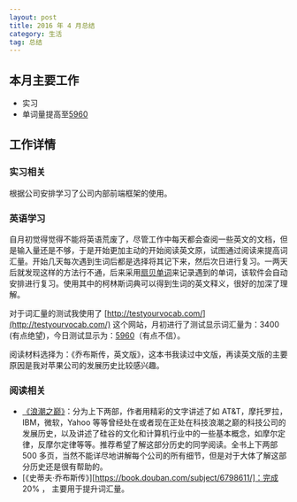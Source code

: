 ```yaml
---
layout: post
title: 2016 年 4 月总结
category: 生活
tag: 总结
---
```



## 本月主要工作

+ 实习
+ 单词量提高至[5960](http://testyourvocab.com/result?user=6523193)

## 工作详情

### 实习相关

根据公司安排学习了公司内部前端框架的使用。

### 英语学习

自月初觉得觉得不能将英语荒废了，尽管工作中每天都会查阅一些英文的文档，但是输入量还是不够，于是开始更加主动的开始阅读英文原，试图通过阅读来提高词汇量。开始几天每次遇到生词后都是选择将其记下来，然后次日进行复习。一两天后就发现这样的方法行不通，后来采用[扇贝单词](http://www.shanbay.com/)来记录遇到的单词，该软件会自动安排进行复习。使用其中的柯林斯词典可以得到生词的英文释义，很好的加深了理解。

对于词汇量的测试我使用了 [http://testyourvocab.com/](http://testyourvocab.com/) 这个网站，月初进行了测试显示词汇量为：3400 (有点绝望)，今日测试显示为：[5960](http://testyourvocab.com/result?user=6523193)（有点不信）。

阅读材料选择为：《乔布斯传，英文版》，这本书我读过中文版，再读英文版的主要原因是我对苹果公司的发展历史比较感兴趣。

### 阅读相关

+ [《浪潮之巅》](https://book.douban.com/subject/6709783/)：分为上下两部，作者用精彩的文字讲述了如 AT&T，摩托罗拉，IBM，微软，Yahoo 等等曾经处在或者现在正处在科技浪潮之巅的科技公司的发展历史，以及讲述了硅谷的文化和计算机行业中的一些基本概念，如摩尔定律，反摩尔定律等等。推荐希望了解这部分历史的同学阅读。全书上下两部 500 多页，当然不能详尽地讲解每个公司的所有细节，但是对于大体了解这部分历史还是很有帮助的。
+ [《史蒂夫·乔布斯传》][https://book.douban.com/subject/6798611/]：完成 20% ， 主要用于提升词汇量。
